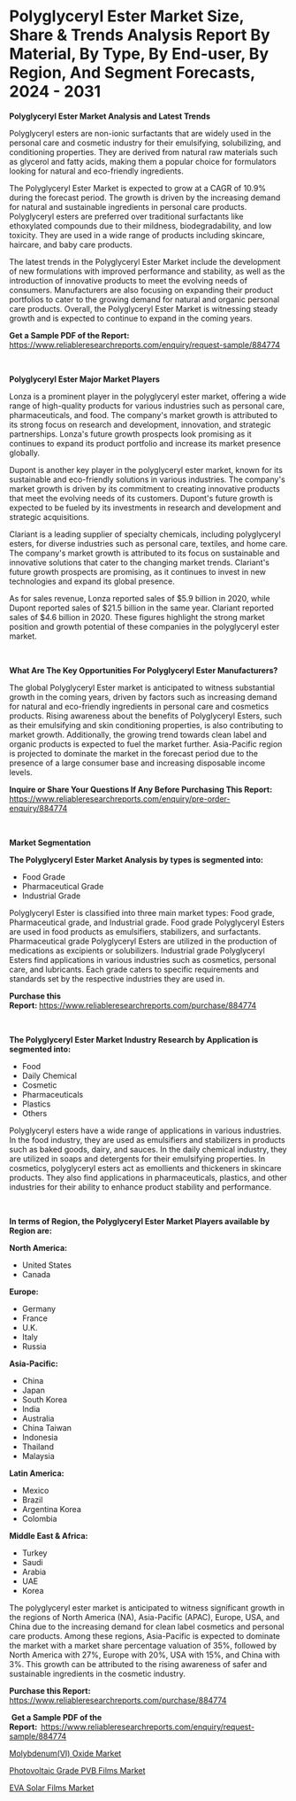 <p><h1>Polyglyceryl Ester Market Size, Share & Trends Analysis Report By Material, By Type, By End-user, By Region, And Segment Forecasts, 2024 - 2031</h1></p><p><strong>Polyglyceryl Ester Market Analysis and Latest Trends</strong></p>
<p><p>Polyglyceryl esters are non-ionic surfactants that are widely used in the personal care and cosmetic industry for their emulsifying, solubilizing, and conditioning properties. They are derived from natural raw materials such as glycerol and fatty acids, making them a popular choice for formulators looking for natural and eco-friendly ingredients.</p><p>The Polyglyceryl Ester Market is expected to grow at a CAGR of 10.9% during the forecast period. The growth is driven by the increasing demand for natural and sustainable ingredients in personal care products. Polyglyceryl esters are preferred over traditional surfactants like ethoxylated compounds due to their mildness, biodegradability, and low toxicity. They are used in a wide range of products including skincare, haircare, and baby care products.</p><p>The latest trends in the Polyglyceryl Ester Market include the development of new formulations with improved performance and stability, as well as the introduction of innovative products to meet the evolving needs of consumers. Manufacturers are also focusing on expanding their product portfolios to cater to the growing demand for natural and organic personal care products. Overall, the Polyglyceryl Ester Market is witnessing steady growth and is expected to continue to expand in the coming years.</p></p>
<p><strong>Get a Sample PDF of the Report:&nbsp;</strong> <a href="https://www.reliableresearchreports.com/enquiry/request-sample/884774">https://www.reliableresearchreports.com/enquiry/request-sample/884774</a></p>
<p>&nbsp;</p>
<p><strong>Polyglyceryl Ester Major Market Players</strong></p>
<p><p>Lonza is a prominent player in the polyglyceryl ester market, offering a wide range of high-quality products for various industries such as personal care, pharmaceuticals, and food. The company's market growth is attributed to its strong focus on research and development, innovation, and strategic partnerships. Lonza's future growth prospects look promising as it continues to expand its product portfolio and increase its market presence globally.</p><p>Dupont is another key player in the polyglyceryl ester market, known for its sustainable and eco-friendly solutions in various industries. The company's market growth is driven by its commitment to creating innovative products that meet the evolving needs of its customers. Dupont's future growth is expected to be fueled by its investments in research and development and strategic acquisitions.</p><p>Clariant is a leading supplier of specialty chemicals, including polyglyceryl esters, for diverse industries such as personal care, textiles, and home care. The company's market growth is attributed to its focus on sustainable and innovative solutions that cater to the changing market trends. Clariant's future growth prospects are promising, as it continues to invest in new technologies and expand its global presence.</p><p>As for sales revenue, Lonza reported sales of $5.9 billion in 2020, while Dupont reported sales of $21.5 billion in the same year. Clariant reported sales of $4.6 billion in 2020. These figures highlight the strong market position and growth potential of these companies in the polyglyceryl ester market.</p></p>
<p>&nbsp;</p>
<p><strong>What Are The Key Opportunities For Polyglyceryl Ester Manufacturers?</strong></p>
<p><p>The global Polyglyceryl Ester market is anticipated to witness substantial growth in the coming years, driven by factors such as increasing demand for natural and eco-friendly ingredients in personal care and cosmetics products. Rising awareness about the benefits of Polyglyceryl Esters, such as their emulsifying and skin conditioning properties, is also contributing to market growth. Additionally, the growing trend towards clean label and organic products is expected to fuel the market further. Asia-Pacific region is projected to dominate the market in the forecast period due to the presence of a large consumer base and increasing disposable income levels.</p></p>
<p><strong>Inquire or Share Your Questions If Any Before Purchasing This Report:</strong> <a href="https://www.reliableresearchreports.com/enquiry/pre-order-enquiry/884774">https://www.reliableresearchreports.com/enquiry/pre-order-enquiry/884774</a></p>
<p>&nbsp;</p>
<p><strong>Market Segmentation</strong></p>
<p><strong>The Polyglyceryl Ester Market Analysis by types is segmented into:</strong></p>
<p><ul><li>Food Grade</li><li>Pharmaceutical Grade</li><li>Industrial Grade</li></ul></p>
<p><p>Polyglyceryl Ester is classified into three main market types: Food grade, Pharmaceutical grade, and Industrial grade. Food grade Polyglyceryl Esters are used in food products as emulsifiers, stabilizers, and surfactants. Pharmaceutical grade Polyglyceryl Esters are utilized in the production of medications as excipients or solubilizers. Industrial grade Polyglyceryl Esters find applications in various industries such as cosmetics, personal care, and lubricants. Each grade caters to specific requirements and standards set by the respective industries they are used in.</p></p>
<p><strong>Purchase this Report:&nbsp;</strong><a href="https://www.reliableresearchreports.com/purchase/884774">https://www.reliableresearchreports.com/purchase/884774</a></p>
<p>&nbsp;</p>
<p><strong>The Polyglyceryl Ester Market Industry Research by Application is segmented into:</strong></p>
<p><ul><li>Food</li><li>Daily Chemical</li><li>Cosmetic</li><li>Pharmaceuticals</li><li>Plastics</li><li>Others</li></ul></p>
<p><p>Polyglyceryl esters have a wide range of applications in various industries. In the food industry, they are used as emulsifiers and stabilizers in products such as baked goods, dairy, and sauces. In the daily chemical industry, they are utilized in soaps and detergents for their emulsifying properties. In cosmetics, polyglyceryl esters act as emollients and thickeners in skincare products. They also find applications in pharmaceuticals, plastics, and other industries for their ability to enhance product stability and performance.</p></p>
<p>&nbsp;</p>
<p><strong>In terms of Region, the Polyglyceryl Ester Market Players available by Region are:</strong></p>
<p>
    <p> <strong> North America: </strong>
        <ul>
            <li>United States</li>
            <li>Canada</li>
        </ul>
        </p> 
    <p> <strong> Europe: </strong>
        <ul>
            <li>Germany</li>
            <li>France</li>
            <li>U.K.</li>
            <li>Italy</li>
            <li>Russia</li>
        </ul>
        </p> 
    <p> <strong> Asia-Pacific: </strong>
        <ul>
            <li>China</li>
            <li>Japan</li>
            <li>South Korea</li>
            <li>India</li>
            <li>Australia</li>
            <li>China Taiwan</li>
            <li>Indonesia</li>
            <li>Thailand</li>
            <li>Malaysia</li>
        </ul>
        </p> 
    <p> <strong> Latin America: </strong>
        <ul>
            <li>Mexico</li>
            <li>Brazil</li>
            <li>Argentina Korea</li>
            <li>Colombia</li>
        </ul>
        </p> 
    <p> <strong> Middle East & Africa: </strong>
        <ul>
            <li>Turkey</li>
            <li>Saudi</li>
            <li>Arabia</li>
            <li>UAE</li>
            <li>Korea</li>
        </ul>
    </p>
    </p>
<p><p>The polyglyceryl ester market is anticipated to witness significant growth in the regions of North America (NA), Asia-Pacific (APAC), Europe, USA, and China due to the increasing demand for clean label cosmetics and personal care products. Among these regions, Asia-Pacific is expected to dominate the market with a market share percentage valuation of 35%, followed by North America with 27%, Europe with 20%, USA with 15%, and China with 3%. This growth can be attributed to the rising awareness of safer and sustainable ingredients in the cosmetic industry.</p></p>
<p><strong>Purchase this Report: </strong><a href="https://www.reliableresearchreports.com/purchase/884774">https://www.reliableresearchreports.com/purchase/884774</a></p>
<p>&nbsp;<strong>Get a Sample PDF of the Report:&nbsp;&nbsp;</strong><a href="https://www.reliableresearchreports.com/enquiry/request-sample/884774">https://www.reliableresearchreports.com/enquiry/request-sample/884774</a></p>
<p><strong></strong></p>
<p><p><a href="https://view.publitas.com/reportprime-1/molybdenum-vi-oxide-market-size-growth-outlook-from-2023-to-2030-projecting-at-markets-trends-analysis-by-application-regional-outlook-and-revenue/">Molybdenum(VI) Oxide Market</a></p><p><a href="https://view.publitas.com/reportprime-1/photovoltaic-grade-pvb-films-market-offer-valuable-insights-into-market-size-market-share-market-trends-and-projections-spanning-from-2023-to-2030/">Photovoltaic Grade PVB Films Market</a></p><p><a href="https://view.publitas.com/reportprime-1/eva-solar-films-market-a-comprehensive-report-of-its-market-share-growth-trends-2023-2030/">EVA Solar Films Market</a></p></p>